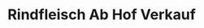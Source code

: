 ---
title: "Rindfleisch Ab Hof Verkauf"
url: /grossmugl/rindfleisch-ab-hof-verkauf/
shop: Supermarkt
---